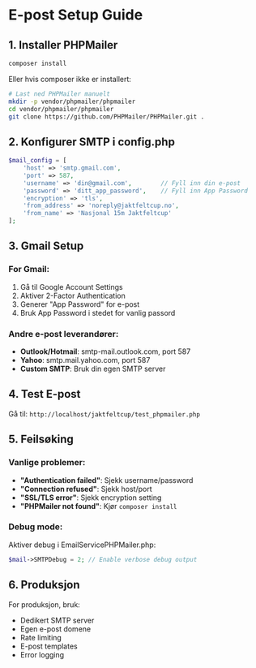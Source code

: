 # E-post Setup Guide

## 1. Installer PHPMailer

```bash
composer install
```

Eller hvis composer ikke er installert:

```bash
# Last ned PHPMailer manuelt
mkdir -p vendor/phpmailer/phpmailer
cd vendor/phpmailer/phpmailer
git clone https://github.com/PHPMailer/PHPMailer.git .
```

## 2. Konfigurer SMTP i config.php

```php
$mail_config = [
    'host' => 'smtp.gmail.com',
    'port' => 587,
    'username' => 'din@gmail.com',        // Fyll inn din e-post
    'password' => 'ditt_app_password',    // Fyll inn App Password
    'encryption' => 'tls',
    'from_address' => 'noreply@jaktfeltcup.no',
    'from_name' => 'Nasjonal 15m Jaktfeltcup'
];
```

## 3. Gmail Setup

### For Gmail:
1. Gå til Google Account Settings
2. Aktiver 2-Factor Authentication
3. Generer "App Password" for e-post
4. Bruk App Password i stedet for vanlig passord

### Andre e-post leverandører:
- **Outlook/Hotmail**: smtp-mail.outlook.com, port 587
- **Yahoo**: smtp.mail.yahoo.com, port 587
- **Custom SMTP**: Bruk din egen SMTP server

## 4. Test E-post

Gå til: `http://localhost/jaktfeltcup/test_phpmailer.php`

## 5. Feilsøking

### Vanlige problemer:
- **"Authentication failed"**: Sjekk username/password
- **"Connection refused"**: Sjekk host/port
- **"SSL/TLS error"**: Sjekk encryption setting
- **"PHPMailer not found"**: Kjør `composer install`

### Debug mode:
Aktiver debug i EmailServicePHPMailer.php:
```php
$mail->SMTPDebug = 2; // Enable verbose debug output
```

## 6. Produksjon

For produksjon, bruk:
- Dedikert SMTP server
- Egen e-post domene
- Rate limiting
- E-post templates
- Error logging
